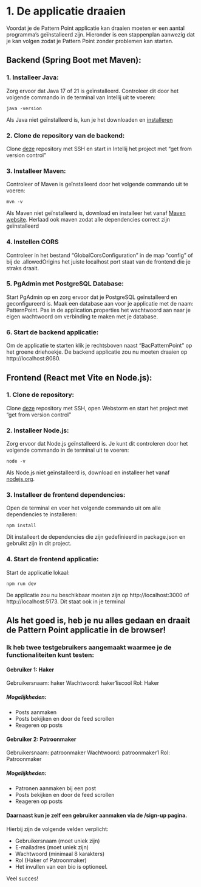 # 1. De applicatie draaien

   Voordat je de Pattern Point applicatie kan draaien moeten er een aantal programma’s geïnstalleerd zijn. Hieronder is een stappenplan aanwezig dat je kan volgen zodat je Pattern Point zonder problemen kan starten.
  
##  Backend (Spring Boot met Maven):

###    1. Installeer Java:

   Zorg ervoor dat Java 17 of 21 is geïnstalleerd. Controleer dit door het volgende commando in de terminal van Intellij uit te voeren:


`java -version`

Als Java niet geïnstalleerd is, kun je het downloaden en [installeren](https://adoptium.net/en-GB/)

### 2. Clone de repository van de backend:

Clone [deze](https://github.com/BoMaassen/bac-pattern-point) repository met SSH en start in Intellij het project met “get from version control”

### 3. Installeer Maven:

Controleer of Maven is geïnstalleerd door het volgende commando uit te voeren:

`mvn -v`

Als Maven niet geïnstalleerd is, download en installeer het vanaf [Maven website](https://maven.apache.org/).
Herlaad ook maven zodat alle dependencies correct zijn geïnstalleerd

### 4. Instellen CORS

Controleer in het bestand “GlobalCorsConfiguration” in de map “config” of bij de .allowedOrigins het juiste localhost port staat van de frontend die je straks draait.

### 5. PgAdmin met PostgreSQL Database:

Start PgAdmin op en zorg ervoor dat je PostgreSQL geïnstalleerd en geconfigureerd is.
Maak een database aan voor je applicatie met de naam: PatternPoint.
Pas in de application.properties het wachtwoord aan naar je eigen wachtwoord om verbinding te maken met je database.

### 6. Start de backend applicatie:

Om de applicatie te starten klik je rechtsboven naast “BacPatternPoint” op het groene driehoekje. De backend applicatie zou nu moeten draaien op http://localhost:8080.

## Frontend (React met Vite en Node.js):

### 1. Clone de repository:

Clone [deze](https://github.com/BoMaassen/fro-pattern-point) repository met SSH, open Webstorm en start het project met “get from version control”

### 2. Installeer Node.js:

Zorg ervoor dat Node.js geïnstalleerd is. Je kunt dit controleren door het volgende commando in de terminal uit te voeren:

`node -v`

Als Node.js niet geïnstalleerd is, download en installeer het vanaf [nodejs.org](https://nodejs.org/en).

### 3. Installeer de frontend dependencies:

Open de terminal en voer het volgende commando uit om alle dependencies te installeren:

`npm install`

Dit installeert de dependencies die zijn gedefinieerd in package.json en gebruikt zijn in dit project.

### 4. Start de frontend applicatie:

Start de applicatie lokaal:

`npm run dev`

De applicatie zou nu beschikbaar moeten zijn op http://localhost:3000 of http://localhost:5173. Dit staat ook in je terminal 

## Als het goed is, heb je nu alles gedaan en draait de Pattern Point applicatie in de browser!

### Ik heb twee testgebruikers aangemaakt waarmee je de functionaliteiten kunt testen:

#### Gebruiker 1: Haker

Gebruikersnaam: haker
Wachtwoord: haker1iscool
Rol: Haker

##### Mogelijkheden:

* Posts aanmaken
* Posts bekijken en door de feed scrollen
* Reageren op posts

#### Gebruiker 2: Patroonmaker

Gebruikersnaam: patroonmaker
Wachtwoord: patroonmaker1
Rol: Patroonmaker

##### Mogelijkheden:

* Patronen aanmaken bij een post
* Posts bekijken en door de feed scrollen
* Reageren op posts

#### Daarnaast kun je zelf een gebruiker aanmaken via de /sign-up pagina.

Hierbij zijn de volgende velden verplicht:
* Gebruikersnaam (moet uniek zijn)
* E-mailadres (moet uniek zijn)
* Wachtwoord (minimaal 8 karakters)
* Rol (Haker of Patroonmaker)
* Het invullen van een bio is optioneel.

Veel succes!
